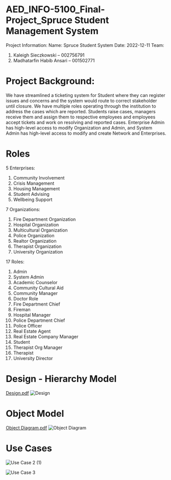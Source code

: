 # AED_INFO-5100_Final-Project_Spruce Student Management System

Project Information:
Name: Spruce Student System
Date: 2022-12-11
Team:
1. Kaleigh Sieczkowski – 002756791
2. Madhatarfin Habib Ansari – 001502771


# Project Background:
We have streamlined a ticketing system for Student where they can register issues and concerns and the system would route to correct stakeholder until closure. We have multiple roles operating through the institution to address the cases which are reported. Students raise cases, managers receive them and assign them to respective employees and employees accept tickets and work on resolving and reported cases. Enterprise Admin has high-level access to modify Organization and Admin, and System Admin has high-level access to modify and create Network and Enterprises.

# Roles

5 Enterprises:
1.	Community Involvement
2.	Crisis Management
3.	Housing Management
4.	Student Advising
5.	Wellbeing Support

7 Organizations:
1.	Fire Department Organization
2.	Hospital Organization
3.	Multicultural Organization
4.	Police Organization
5.	Realtor Organization
6.	Therapist Organization
7.	University Organization

17 Roles:
1.	Admin
2.	System Admin
3.	Academic Counselor
4.	Community Cultural Aid 
5.	Community Manager
6.	Doctor Role
7.	Fire Department Chief
8.	Fireman 
9.	Hospital Manager
10.	Police Department Chief
11.	Police Officer
12.	Real Estate Agent
13.	Real Estate Company Manager
14.	Student
15.	Therapist Org Manager
16.	Therapist 
17.	University Director

# Design - Hierarchy Model
[Design.pdf](https://github.com/K-Sieczkowski/AED_INFO-5100_Final-Project_UniversityManagementSystem/files/10203767/Design.pdf)
![Design](https://user-images.githubusercontent.com/98202905/206940612-eb9ac039-9d7f-476b-93ca-0c79b6b35452.jpeg)


# Object Model


[Object Diagram.pdf](https://github.com/K-Sieczkowski/AED_INFO-5100_Final-Project_UniversityManagementSystem/files/10203759/Object.Diagram.pdf)
![Object Diagram](https://user-images.githubusercontent.com/98202905/206940392-da7c8e2f-62d9-40cf-a083-a44413a0105e.jpeg)


# Use Cases
![Use Case 2 (1)](https://user-images.githubusercontent.com/98202905/206940714-90e356fb-033e-471c-a21f-6d324c3c5927.jpeg)

![Use Case 3](https://user-images.githubusercontent.com/98202905/206940827-4b337d90-3832-49ef-b141-06c6355fa9b3.jpeg)


